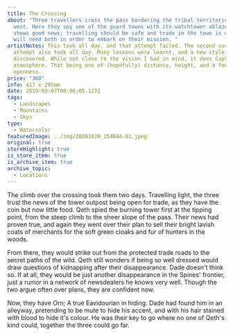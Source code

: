 ```yaml
---
title: The Crossing
about: "Three travellers cross the pass bordering the tribal territories to the
  west. Here they spy one of the guard towns with its watchtower ablaze. This
  shows good news; travelling should be safe and trade in the town is open. They
  will need both in order to embark on their mission. "
artistNotes: This took all day, and that attempt failed. The second successful
  attempt also took all day. Many lessons were learnt, and a new style
  discovered. While not close to the vision I had in mind, it does Capture the
  atmosphere. That being one of (hopefully) distance, height, and a feeling of
  openness.
price: "360"
info: 417 x 295mm
date: 2019-03-07T00:06:05.127Z
tags:
  - Landscapes
  - Mountains
  - Skys
type:
  - Watercolor
featuredImage: ../img/20201029_154844-01.jpeg
original: true
storeHighlight: true
is_store_item: true
is_archive_item: true
archive_topic:
  - Locations
---
```

The climb over the crossing took them two days. Travelling light, the three trust the news of the tower outpost being open for trade, as they have the coin but now little food. Qeth spied the burning tower first at the tipping point, from the steep climb to the sheer slope of the pass. Their news had proven true, and again they went over their plan to sell their bright lavish coats of merchants for the soft green cloaks and fur of hunters in the woods. 

From there, they would strike out from the protected trade roads to the secret paths of the wild. Qeth still wonders if being so well dressed would draw questions of kidnapping after their disappearance. Dade doesn't think so. If at all, they would be just another disappearance in the Spines' frontier, just a rumor in a network of newsdealers he knows very well. Though the two argue often over plans, they are confident now. 

Now, they have Orn; A true Eavidourian in hiding. Dade had found him in an alleyway, pretending to be mute to hide his accent, and with his hair stained with blood to hide it's colour. He was their key to go where no one of Qeth's kind could, together the three could go far.
